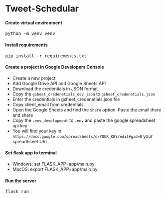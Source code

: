 # Tweet-Schedular

#### Create virtual environment
<pre>python -m venv venv</pre>

#### Install requirements
<pre>pip install -r requirements.txt</pre>

#### Create a project in Google Developers Console
- Create a new project <br/>
- Add Google Drive API and Google Sheets API <br/>
- Download the credentials in JSON format <br/>
- Copy the `gsheet_credenetials_dev.json` to `gsheet_credenetials.json` <br/>
- Enter the credentials in gsheet_credenetials.json file <br/>
- Copy client_email from credentials <br/>
- Open the Google Sheets and find the `Share` option. Paste the email there and share<br/>
- Copy the `.env_development` to `.env` and paste the google spreadsheet api key <br/>
- You will find your key in `https://docs.google.com/spreadsheets/d/YOUR_KEY/edit#gid=0` your spreadhseet URL

#### Set flask app to terminal
+ Windows: set FLASK_APP=app/main.py
+ MacOS: export FLASK_APP=app/main.py

#### Run the server
<pre>flask run</pre>